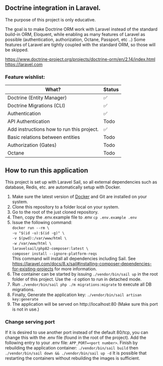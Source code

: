 ## Doctrine integration in Laravel.

The purpose of this project is only educative.

The goal is to make Doctrine ORM work with Laravel instead of the standard build-in ORM, Eloquent, while enabling as many features of Laravel as possible (authentication, authorization, Octane, Passport, etc ..) Some features of Laravel are tightly coupled with the standard ORM, so those will be skipped.

https://www.doctrine-project.org/projects/doctrine-orm/en/2.14/index.html  
https://laravel.com

### Feature wishlist:


| What?                                       | Status   |
|---------------------------------------------|----------|
| Doctrine (Entity Manager)                   | ✅        |
| Doctrine Migrations (CLI)                   | ✅        |
| Authentication                              | ✅        |
| API Authentication                          | Todo     |
| Add instructions how to run this project.   | ✅        |
| Basic relations between entities            | Todo     |
| Authorization (Gates)                       | Todo     |
| Octane                                      | Todo     |

## How to run this application
This project is set up with Laravel Sail, so all external dependencies such as database, Redis, etc. are automatically setup with Docker.

1) Make sure the latest version of [Docker](https://www.docker.com) and Git are installed on your system.
2) Clone this repository to a folder local on your system.
3) Go to the root of the just cloned repository.
4) Then, copy the .env.example file to .env `cp .env.example .env`
5) Issue the following command:   
   `docker run --rm \ `  
   `-u "$(id -u):$(id -g)" \ `  
   `-v $(pwd):/var/www/html \ `  
   `-w /var/www/html \ `  
   `laravelsail/php82-composer:latest \ `  
   `composer install --ignore-platform-reqs `  
   This command will install all dependencies including Sail.
   See https://laravel.com/docs/8.x/sail#installing-composer-dependencies-for-existing-projects for more information.
6) The container can be started by issuing `./vendor/bin/sail up` in the root folder of this project. Use the `-d` option to run in detached mode.
7) Run `./vendor/bin/sail php ./m migrations:migrate` to execute all DB migrations.
8) Finally, Generate the application key: `./vendor/bin/sail artisan key:generate`
9) The application will be served on http://localhost:80 (Make sure this port is not in use.)

### Change serving port

If it is desired to use another port instead of the default 80/tcp, you can change this with the .env file (found in the root of the project).
Add the following entry to your .env file:
`APP_PORT=<port number>`.
Finish by rebuilding the application container:
`./vendor/bin/sail build`
then `./vendor/bin/sail down && ./vendor/bin/sail up -d`
It is possible that restarting the containers without rebuilding the images is sufficient.


